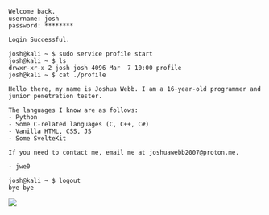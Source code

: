 ```shell
Welcome back.
username: josh
password: ********

Login Successful.

josh@kali ~ $ sudo service profile start
josh@kali ~ $ ls
drwxr-xr-x 2 josh josh 4096 Mar  7 10:00 profile
josh@kali ~ $ cat ./profile

Hello there, my name is Joshua Webb. I am a 16-year-old programmer and junior penetration tester.

The languages I know are as follows:
- Python
- Some C-related languages (C, C++, C#)
- Vanilla HTML, CSS, JS
- Some SvelteKit

If you need to contact me, email me at joshuawebb2007@proton.me.

- jwe0

josh@kali ~ $ logout
bye bye
```


![](https://komarev.com/ghpvc/?username=jwe0&color=ff69b4&style=for-the-badge&label=My+bands)

